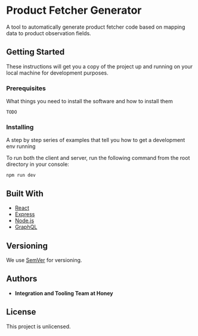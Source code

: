 # Product Fetcher Generator

A tool to automatically generate product fetcher code based on mapping data to product observation fields.

## Getting Started

These instructions will get you a copy of the project up and running on your local machine for development purposes. 

### Prerequisites

What things you need to install the software and how to install them

```
TODO
```

### Installing

A step by step series of examples that tell you how to get a development env running

To run both the client and server, run the following command from the root directory in your console:

```
npm run dev
```

## Built With

* [React](https://reactjs.org/)
* [Express](https://expressjs.com/en/4x/api.html)
* [Node.js](https://nodejs.org/dist/latest-v8.x/docs/api/)
* [GraphQL](https://graphql.org/)

## Versioning

We use [SemVer](http://semver.org/) for versioning.

## Authors

* **Integration and Tooling Team at Honey**

## License

This project is unlicensed.

